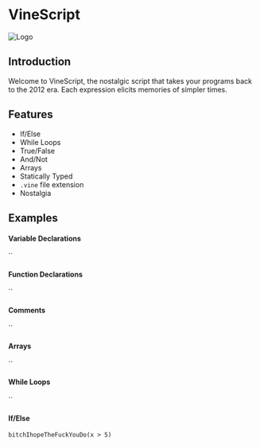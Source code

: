 # VineScript

![Logo](https://drive.google.com/file/d/17W_mt79X0dA9M2iW466KdD_6qf14EwgX/view?usp=sharing)

## Introduction
Welcome to VineScript, the nostalgic script that takes your programs back to the 2012 era. Each expression elicits memories of simpler times.

## Features
* If/Else 
* While Loops
* True/False
* And/Not
* Arrays
* Statically Typed
* `.vine` file extension
* Nostalgia

## Examples


#### Variable Declarations
``

#### Function Declarations
``

#### Comments
``

#### Arrays
``

#### While Loops
``

#### If/Else
```
bitchIhopeTheFuckYouDo(x > 5)
  

```